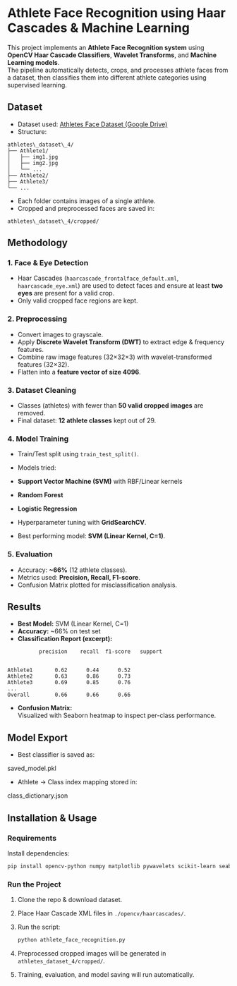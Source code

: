 # Athlete Face Recognition using Haar Cascades & Machine Learning  

This project implements an **Athlete Face Recognition system** using **OpenCV Haar Cascade Classifiers**, **Wavelet Transforms**, and **Machine Learning models**.  
The pipeline automatically detects, crops, and processes athlete faces from a dataset, then classifies them into different athlete categories using supervised learning.  

## Dataset  

- Dataset used: [Athletes Face Dataset (Google Drive)](https://drive.google.com/drive/folders/1Gduv8Qd97gfbwuIu-42uU66VUSgX4NcC?usp=sharing)  
- Structure:  
```
athletes\_dataset\_4/
├── Athlete1/
│   ├── img1.jpg
│   ├── img2.jpg
│   └── ...
├── Athlete2/
├── Athlete3/
└── ...
```
- Each folder contains images of a single athlete.  
- Cropped and preprocessed faces are saved in:  

```
athletes\_dataset\_4/cropped/
```
## Methodology  

### 1. Face & Eye Detection  
- Haar Cascades (`haarcascade_frontalface_default.xml`, `haarcascade_eye.xml`) are used to detect faces and ensure at least **two eyes** are present for a valid crop.  
- Only valid cropped face regions are kept.  

### 2. Preprocessing  
- Convert images to grayscale.  
- Apply **Discrete Wavelet Transform (DWT)** to extract edge & frequency features.  
- Combine raw image features (32×32×3) with wavelet-transformed features (32×32).  
- Flatten into a **feature vector of size 4096**.  

### 3. Dataset Cleaning  
- Classes (athletes) with fewer than **50 valid cropped images** are removed.  
- Final dataset: **12 athlete classes** kept out of 29.  

### 4. Model Training  
- Train/Test split using `train_test_split()`.  
- Models tried:  
- **Support Vector Machine (SVM)** with RBF/Linear kernels  
- **Random Forest**  
- **Logistic Regression**  

- Hyperparameter tuning with **GridSearchCV**.  
- Best performing model: **SVM (Linear Kernel, C=1)**.  

### 5. Evaluation  
- Accuracy: **~66%** (12 athlete classes).  
- Metrics used: **Precision, Recall, F1-score**.  
- Confusion Matrix plotted for misclassification analysis.  


## Results  

- **Best Model:** SVM (Linear Kernel, C=1)  
- **Accuracy:** ~66% on test set  
- **Classification Report (excerpt):**

```
          precision    recall  f1-score   support


Athlete1       0.62      0.44      0.52
Athlete2       0.63      0.86      0.73
Athlete3       0.69      0.85      0.76
...
Overall        0.66      0.66      0.66
```


- **Confusion Matrix:**  
Visualized with Seaborn heatmap to inspect per-class performance.  


## Model Export  

- Best classifier is saved as:  

saved\_model.pkl

- Athlete → Class index mapping stored in:  

class\_dictionary.json

## Installation & Usage  

### Requirements  
Install dependencies:  
```bash
pip install opencv-python numpy matplotlib pywavelets scikit-learn seaborn joblib
````

### Run the Project

1. Clone the repo & download dataset.
2. Place Haar Cascade XML files in `./opencv/haarcascades/`.
3. Run the script:

   ```bash
   python athlete_face_recognition.py
   ```
4. Preprocessed cropped images will be generated in `athletes_dataset_4/cropped/`.
5. Training, evaluation, and model saving will run automatically.



